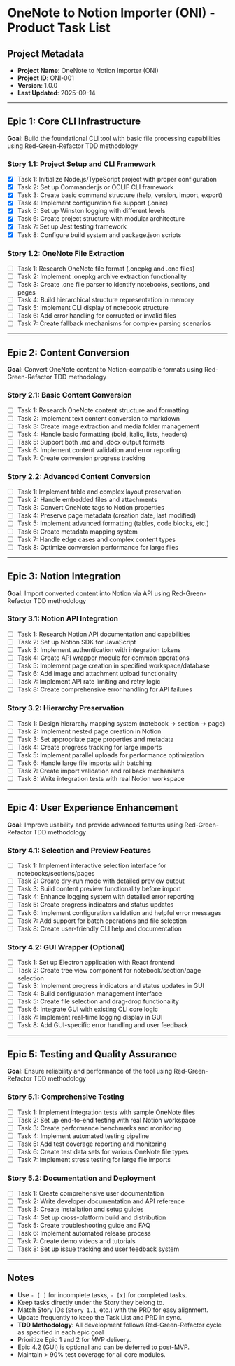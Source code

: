 # OneNote to Notion Importer (ONI) - Product Task List

## Project Metadata
- **Project Name**: OneNote to Notion Importer (ONI)
- **Project ID**: ONI-001
- **Version**: 1.0.0
- **Last Updated**: 2025-09-14

---

## Epic 1: Core CLI Infrastructure
**Goal**: Build the foundational CLI tool with basic file processing capabilities using Red-Green-Refactor TDD methodology

### Story 1.1: Project Setup and CLI Framework
- [x] Task 1: Initialize Node.js/TypeScript project with proper configuration
- [x] Task 2: Set up Commander.js or OCLIF CLI framework
- [x] Task 3: Create basic command structure (help, version, import, export)
- [x] Task 4: Implement configuration file support (.onirc)
- [x] Task 5: Set up Winston logging with different levels
- [x] Task 6: Create project structure with modular architecture
- [x] Task 7: Set up Jest testing framework
- [x] Task 8: Configure build system and package.json scripts

### Story 1.2: OneNote File Extraction
- [ ] Task 1: Research OneNote file format (.onepkg and .one files)
- [ ] Task 2: Implement .onepkg archive extraction functionality
- [ ] Task 3: Create .one file parser to identify notebooks, sections, and pages
- [ ] Task 4: Build hierarchical structure representation in memory
- [ ] Task 5: Implement CLI display of notebook structure
- [ ] Task 6: Add error handling for corrupted or invalid files
- [ ] Task 7: Create fallback mechanisms for complex parsing scenarios

---

## Epic 2: Content Conversion
**Goal**: Convert OneNote content to Notion-compatible formats using Red-Green-Refactor TDD methodology

### Story 2.1: Basic Content Conversion
- [ ] Task 1: Research OneNote content structure and formatting
- [ ] Task 2: Implement text content conversion to markdown
- [ ] Task 3: Create image extraction and media folder management
- [ ] Task 4: Handle basic formatting (bold, italic, lists, headers)
- [ ] Task 5: Support both .md and .docx output formats
- [ ] Task 6: Implement content validation and error reporting
- [ ] Task 7: Create conversion progress tracking

### Story 2.2: Advanced Content Conversion
- [ ] Task 1: Implement table and complex layout preservation
- [ ] Task 2: Handle embedded files and attachments
- [ ] Task 3: Convert OneNote tags to Notion properties
- [ ] Task 4: Preserve page metadata (creation date, last modified)
- [ ] Task 5: Implement advanced formatting (tables, code blocks, etc.)
- [ ] Task 6: Create metadata mapping system
- [ ] Task 7: Handle edge cases and complex content types
- [ ] Task 8: Optimize conversion performance for large files

---

## Epic 3: Notion Integration
**Goal**: Import converted content into Notion via API using Red-Green-Refactor TDD methodology

### Story 3.1: Notion API Integration
- [ ] Task 1: Research Notion API documentation and capabilities
- [ ] Task 2: Set up Notion SDK for JavaScript
- [ ] Task 3: Implement authentication with integration tokens
- [ ] Task 4: Create API wrapper module for common operations
- [ ] Task 5: Implement page creation in specified workspace/database
- [ ] Task 6: Add image and attachment upload functionality
- [ ] Task 7: Implement API rate limiting and retry logic
- [ ] Task 8: Create comprehensive error handling for API failures

### Story 3.2: Hierarchy Preservation
- [ ] Task 1: Design hierarchy mapping system (notebook → section → page)
- [ ] Task 2: Implement nested page creation in Notion
- [ ] Task 3: Set appropriate page properties and metadata
- [ ] Task 4: Create progress tracking for large imports
- [ ] Task 5: Implement parallel uploads for performance optimization
- [ ] Task 6: Handle large file imports with batching
- [ ] Task 7: Create import validation and rollback mechanisms
- [ ] Task 8: Write integration tests with real Notion workspace

---

## Epic 4: User Experience Enhancement
**Goal**: Improve usability and provide advanced features using Red-Green-Refactor TDD methodology

### Story 4.1: Selection and Preview Features
- [ ] Task 1: Implement interactive selection interface for notebooks/sections/pages
- [ ] Task 2: Create dry-run mode with detailed preview output
- [ ] Task 3: Build content preview functionality before import
- [ ] Task 4: Enhance logging system with detailed error reporting
- [ ] Task 5: Create progress indicators and status updates
- [ ] Task 6: Implement configuration validation and helpful error messages
- [ ] Task 7: Add support for batch operations and file selection
- [ ] Task 8: Create user-friendly CLI help and documentation

### Story 4.2: GUI Wrapper (Optional)
- [ ] Task 1: Set up Electron application with React frontend
- [ ] Task 2: Create tree view component for notebook/section/page selection
- [ ] Task 3: Implement progress indicators and status updates in GUI
- [ ] Task 4: Build configuration management interface
- [ ] Task 5: Create file selection and drag-drop functionality
- [ ] Task 6: Integrate GUI with existing CLI core logic
- [ ] Task 7: Implement real-time logging display in GUI
- [ ] Task 8: Add GUI-specific error handling and user feedback

---

## Epic 5: Testing and Quality Assurance
**Goal**: Ensure reliability and performance of the tool using Red-Green-Refactor TDD methodology

### Story 5.1: Comprehensive Testing
- [ ] Task 1: Implement integration tests with sample OneNote files
- [ ] Task 2: Set up end-to-end testing with real Notion workspace
- [ ] Task 3: Create performance benchmarks and monitoring
- [ ] Task 4: Implement automated testing pipeline
- [ ] Task 5: Add test coverage reporting and monitoring
- [ ] Task 6: Create test data sets for various OneNote file types
- [ ] Task 7: Implement stress testing for large file imports

### Story 5.2: Documentation and Deployment
- [ ] Task 1: Create comprehensive user documentation
- [ ] Task 2: Write developer documentation and API reference
- [ ] Task 3: Create installation and setup guides
- [ ] Task 4: Set up cross-platform build and distribution
- [ ] Task 5: Create troubleshooting guide and FAQ
- [ ] Task 6: Implement automated release process
- [ ] Task 7: Create demo videos and tutorials
- [ ] Task 8: Set up issue tracking and user feedback system

---

## Notes
- Use `- [ ]` for incomplete tasks, `- [x]` for completed tasks.
- Keep tasks directly under the Story they belong to.
- Match Story IDs (`Story 1.1`, etc.) with the PRD for easy alignment.
- Update frequently to keep the Task List and PRD in sync.
- **TDD Methodology**: All development follows Red-Green-Refactor cycle as specified in each epic goal
- Prioritize Epic 1 and 2 for MVP delivery.
- Epic 4.2 (GUI) is optional and can be deferred to post-MVP.
- Maintain > 90% test coverage for all core modules.